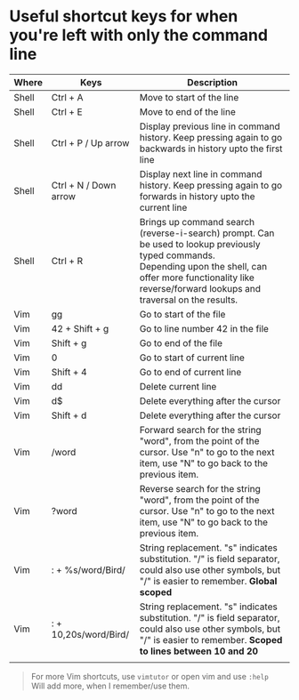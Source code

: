 # Useful shortcut keys for when you're left with only the command line

| Where | Keys | Description |
|-|-|-|
| Shell | Ctrl + A | Move to start of the line |
| Shell | Ctrl + E | Move to end of the line |
| Shell | Ctrl + P / Up arrow | Display previous line in command history. Keep pressing again to go backwards in history upto the first line |
| Shell | Ctrl + N / Down arrow | Display next line in command history. Keep pressing again to go forwards in history upto the current line |
| Shell | Ctrl + R | Brings up command search (reverse-i-search) prompt. Can be used to lookup previously typed commands. <br>Depending upon the shell, can offer more functionality like reverse/forward lookups and traversal on the results. |
| Vim | gg | Go to start of the file |
| Vim | 42 + Shift + g | Go to line number 42 in the file |
| Vim | Shift + g | Go to end of the file |
| Vim | 0 | Go to start of current line |
| Vim | Shift + 4 | Go to end of current line |
| Vim | dd | Delete current line |
| Vim | d$ | Delete everything after the cursor |
| Vim | Shift + d | Delete everything after the cursor |
| Vim | /word | Forward search for the string "word", from the point of the cursor. Use "n" to go to the next item, use "N" to go back to the previous item. |
| Vim | ?word | Reverse search for the string "word", from the point of the cursor. Use "n" to go to the next item, use "N" to go back to the previous item. |
| Vim | : + %s/word/Bird/ | String replacement. "s" indicates substitution. "/" is field separator, could also use other symbols, but "/" is easier to remember. **Global scoped** |
| Vim | : + 10,20s/word/Bird/ | String replacement. "s" indicates substitution. "/" is field separator, could also use other symbols, but "/" is easier to remember. **Scoped to lines between 10 and 20** |
| | | |
> For more Vim shortcuts, use `vimtutor` or open vim and use `:help`  
> Will add more, when I remember/use them.

